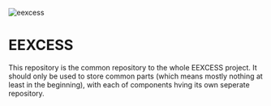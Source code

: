 ![eexcess](http://eexcess.eu/wp-content/uploads/2013/04/eexcess_Logo_neu1.jpg "EEXCESS")

EEXCESS
=======

This repository is the common repository to the whole EEXCESS project.
It should only be used to store common parts (which means mostly nothing at least in the beginning),
with each of components hving its own seperate repository.

